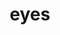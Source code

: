 ---
layout: people&body
title: eyes
emoji: eyes
permalink: 👀.html
image: assets/img/3moji/eyes.png
---